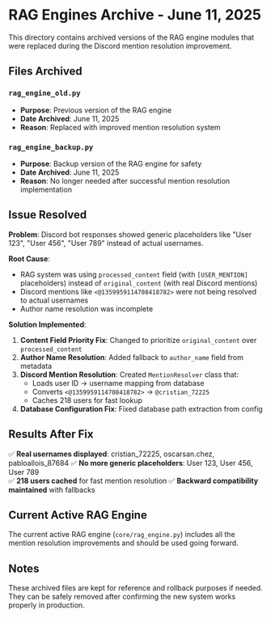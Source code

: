# RAG Engines Archive - June 11, 2025

This directory contains archived versions of the RAG engine modules that were replaced during the Discord mention resolution improvement.

## Files Archived

### `rag_engine_old.py`
- **Purpose**: Previous version of the RAG engine
- **Date Archived**: June 11, 2025
- **Reason**: Replaced with improved mention resolution system

### `rag_engine_backup.py`
- **Purpose**: Backup version of the RAG engine for safety
- **Date Archived**: June 11, 2025
- **Reason**: No longer needed after successful mention resolution implementation

## Issue Resolved

**Problem**: Discord bot responses showed generic placeholders like "User 123", "User 456", "User 789" instead of actual usernames.

**Root Cause**: 
- RAG system was using `processed_content` field (with `[USER_MENTION]` placeholders) instead of `original_content` (with real Discord mentions)
- Discord mentions like `<@1359959114708418782>` were not being resolved to actual usernames
- Author name resolution was incomplete

**Solution Implemented**:
1. **Content Field Priority Fix**: Changed to prioritize `original_content` over `processed_content`
2. **Author Name Resolution**: Added fallback to `author_name` field from metadata
3. **Discord Mention Resolution**: Created `MentionResolver` class that:
   - Loads user ID → username mapping from database
   - Converts `<@1359959114708418782>` → `@cristian_72225`
   - Caches 218 users for fast lookup
4. **Database Configuration Fix**: Fixed database path extraction from config

## Results After Fix

✅ **Real usernames displayed**: cristian_72225, oscarsan.chez, pabloallois_87684
✅ **No more generic placeholders**: User 123, User 456, User 789  
✅ **218 users cached** for fast mention resolution
✅ **Backward compatibility maintained** with fallbacks

## Current Active RAG Engine

The current active RAG engine (`core/rag_engine.py`) includes all the mention resolution improvements and should be used going forward.

## Notes

These archived files are kept for reference and rollback purposes if needed. They can be safely removed after confirming the new system works properly in production.
